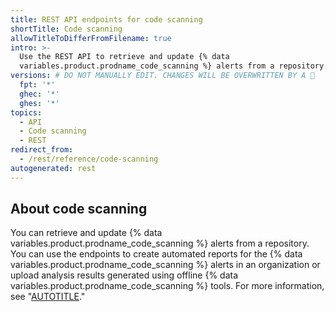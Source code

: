 ```yaml
---
title: REST API endpoints for code scanning
shortTitle: Code scanning
allowTitleToDifferFromFilename: true
intro: >-
  Use the REST API to retrieve and update {% data
  variables.product.prodname_code_scanning %} alerts from a repository.
versions: # DO NOT MANUALLY EDIT. CHANGES WILL BE OVERWRITTEN BY A 🤖
  fpt: '*'
  ghec: '*'
  ghes: '*'
topics:
  - API
  - Code scanning
  - REST
redirect_from:
  - /rest/reference/code-scanning
autogenerated: rest
---
```


## About code scanning

You can retrieve and update {% data variables.product.prodname_code_scanning %} alerts from a repository. You can use the endpoints to create automated reports for the {% data variables.product.prodname_code_scanning %} alerts in an organization or upload analysis results generated using offline {% data variables.product.prodname_code_scanning %} tools. For more information, see "[AUTOTITLE](/code-security/code-scanning)."

<!-- Content after this section is automatically generated -->
